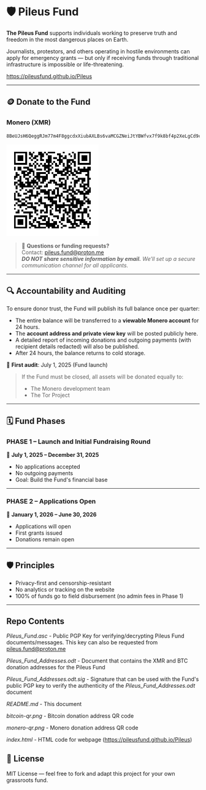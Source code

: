 # 🛡️ Pileus Fund

**The Pileus Fund** supports individuals working to preserve truth and freedom in the most dangerous places on Earth.

Journalists, protestors, and others operating in hostile environments can apply for emergency grants — but only if receiving funds through traditional infrastructure is impossible or life-threatening.

https://pileusfund.github.io/Pileus

---

## 🪙 Donate to the Fund

### Monero (XMR)
```
8BeUJsH6QeggRJm77m4F8ggcdxXiubAXLBs6vaMCGZNeiJtYBWfvx7f9k8bf4p2XeLgCd9cn2Si62EVvDQRpzXDR1ty1Co7
```

![Monero QR](monero-qr.png)

> 💬 **Questions or funding requests?**  
> Contact: [pileus.fund@proton.me](mailto:pileus.fund@proton.me)  
> _**DO NOT share sensitive information by email.** We’ll set up a secure communication channel for all applicants._

---

## 🔍 Accountability and Auditing

To ensure donor trust, the Fund will publish its full balance once per quarter:

- The entire balance will be transferred to a **viewable Monero account** for 24 hours.
- The **account address and private view key** will be posted publicly here.
- A detailed report of incoming donations and outgoing payments (with recipient details redacted) will also be published.
- After 24 hours, the balance returns to cold storage.

📅 **First audit**: July 1, 2025 (Fund launch)

> If the Fund must be closed, all assets will be donated equally to:
> - The Monero development team
> - The Tor Project

---

## 🗓️ Fund Phases

### **PHASE 1 – Launch and Initial Fundraising Round**

📆 **July 1, 2025 – December 31, 2025**

- No applications accepted
- No outgoing payments
- Goal: Build the Fund's financial base

---

### **PHASE 2 – Applications Open**

📆 **January 1, 2026 – June 30, 2026**

- Applications will open
- First grants issued
- Donations remain open

---

## 🛡️ Principles

- Privacy-first and censorship-resistant
- No analytics or tracking on the website
- 100% of funds go to field disbursement (no admin fees in Phase 1)

---

## Repo Contents
*Pileus_Fund.asc* - Public PGP Key for verifying/decrypting Pileus Fund documents/messages. This key can also be requested from pileus.fund@proton.me

*Pileus_Fund_Addresses.odt* - Document that contains the XMR and BTC donation addresses for the Pileus Fund

*Pileus_Fund_Addresses.odt.sig* - Signature that can be used with the Fund's public PGP key to verify the authenticity of the *Pileus_Fund_Addresses.odt* document

*README.md* - This document

*bitcoin-qr.png* - Bitcoin donation address QR code

*monero-qr.png* - Monero donation address QR code

*index.html* - HTML code for webpage (https://pileusfund.github.io/Pileus)

## 📜 License

MIT License — feel free to fork and adapt this project for your own grassroots fund.
